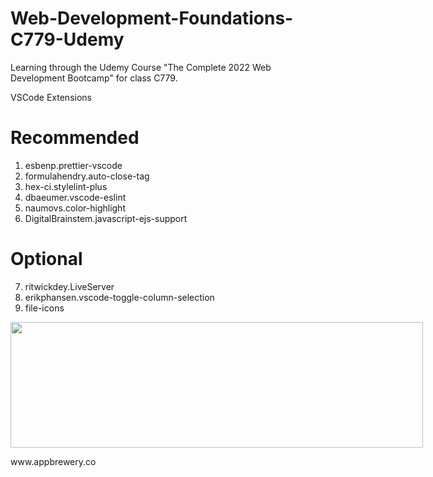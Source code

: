 # Web-Development-Foundations-C779-Udemy
 Learning through the Udemy Course "The Complete 2022 Web Development Bootcamp" for class C779.

<div class="c12 doc-content"><div><p class="c4 c8"><span class="c3"></span></p></div><p class="c7 title" id="h.i4i8n6ckdxfg"><span class="c11"></span></p><p class="c9 title" id="h.1vaq4vmmbnl"><span class="c10">VSCode Extensions</span></p><h1 class="c0" id="h.ajerrdh2bl57"><span class="c6">Recommended </span></h1><ol class="c5 lst-kix_i2tesnugkcp-0 start" start="1"><li class="c1 li-bullet-0"><span class="c2">esbenp.prettier-vscode</span></li><li class="c1 li-bullet-0"><span class="c2">formulahendry.auto-close-tag</span></li><li class="c1 li-bullet-0"><span class="c2">hex-ci.stylelint-plus</span></li><li class="c1 li-bullet-0"><span class="c2">dbaeumer.vscode-eslint</span></li><li class="c1 li-bullet-0"><span class="c2">naumovs.color-highlight</span></li><li class="c1 li-bullet-0"><span class="c2">DigitalBrainstem.javascript-ejs-support</span></li></ol><h1 class="c0" id="h.1wl6ahbzfcg1"><span class="c6">Optional </span></h1><ol class="c5 lst-kix_i2tesnugkcp-0" start="7"><li class="c1 li-bullet-0"><span class="c2">ritwickdey.LiveServer</span></li><li class="c1 li-bullet-0"><span class="c2">erikphansen.vscode-toggle-column-selection</span></li><li class="c1 li-bullet-0"><span class="c2">file-icons</span></li></ol><p class="c4 c8"><span class="c3"></span></p><p class="c4 c8"><span class="c3"></span></p><p class="c4"><span style="overflow: hidden; display: inline-block; margin: 0.00px 0.00px; border: 0.00px solid #000000; transform: rotate(0.00rad) translateZ(0px); -webkit-transform: rotate(0.00rad) translateZ(0px); width: 659.60px; height: 201.33px;"><img alt="" src="https://lh5.googleusercontent.com/mlZUp5szVCwETFmSW2feWrEXZ9WxzjAsAkZZRJJ-udH4nBu6wlZ-8BNLfoC9w5oH4kAOPLeeZiWugGLdh1QJnEmKfGygJsvvq3vyyU89cckjiRp9rFbCwyVPEJW4E2JXvtIj9LgknQy8GFhHJcFnV8s-tm-ZhP0OxAmMTizhWw2bhI8xoyvhuBcZ" style="width: 659.60px; height: 201.33px; margin-left: 0.00px; margin-top: 0.00px; transform: rotate(0.00rad) translateZ(0px); -webkit-transform: rotate(0.00rad) translateZ(0px);" title=""></span></p><p class="c4 c8"><span class="c3"></span></p><p class="c4 c8"><span class="c3"></span></p><div><p class="c4"><span>www.appbrewery.co</span></p><p class="c4 c8"><span class="c3"></span></p></div></div>
